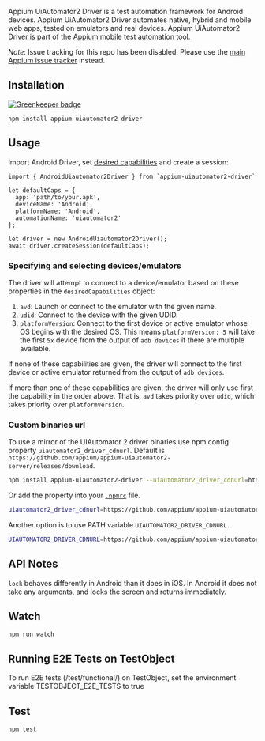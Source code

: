 
Appium UiAutomator2 Driver is a test automation framework for Android devices. Appium UiAutomator2 Driver automates native, hybrid and mobile web apps, tested on emulators and real devices. Appium UiAutomator2 Driver is part of the [Appium](https://github.com/appium/appium) mobile test automation tool.

*Note*: Issue tracking for this repo has been disabled. Please use the [main Appium issue tracker](https://github.com/appium/appium/issues) instead.

## Installation

[![Greenkeeper badge](https://badges.greenkeeper.io/appium/appium-uiautomator2-driver.svg)](https://greenkeeper.io/)

```
npm install appium-uiautomator2-driver
```

## Usage
Import Android Driver, set [desired capabilities](http://appium.io/slate/en/1.5/?javascript#appium-server-capabilities) and create a session:

```
import { AndroidUiautomator2Driver } from `appium-uiautomator2-driver`

let defaultCaps = {
  app: 'path/to/your.apk',
  deviceName: 'Android',
  platformName: 'Android',
  automationName: 'uiautomator2'
};

let driver = new AndroidUiautomator2Driver();
await driver.createSession(defaultCaps);
```

### Specifying and selecting devices/emulators
The driver will attempt to connect to a device/emulator based on these properties in the `desiredCapabilities` object:

1. `avd`: Launch or connect to the emulator with the given name.
1. `udid`: Connect to the device with the given UDID.
1. `platformVersion`: Connect to the first device or active emulator whose OS begins with the desired OS. This means `platformVersion: 5` will take the first `5x` device from the output of `adb devices` if there are multiple available.

If none of these capabilities are given, the driver will connect to the first device or active emulator returned from the output of `adb devices`.

If more than one of these capabilities are given, the driver will only use first the capability in the order above. That is, `avd` takes priority over `udid`, which takes priority over `platformVersion`.

### Custom binaries url

To use a mirror of the UIAutomator 2 driver binaries use npm config property `uiautomator2_driver_cdnurl`.
Default is `https://github.com/appium/appium-uiautomator2-server/releases/download`.

```bash
npm install appium-uiautomator2-driver --uiautomator2_driver_cdnurl=https://github.com/appium/appium-uiautomator2-server/releases/download
```

Or add the property into your [`.npmrc`](https://docs.npmjs.com/files/npmrc) file.

```bash
uiautomator2_driver_cdnurl=https://github.com/appium/appium-uiautomator2-server/releases/download
```

Another option is to use PATH variable `UIAUTOMATOR2_DRIVER_CDNURL`.

```bash
UIAUTOMATOR2_DRIVER_CDNURL=https://github.com/appium/appium-uiautomator2-server/releases/download npm install appium-uiautomator2-driver
```

## API Notes

`lock` behaves differently in Android than it does in iOS. In Android it does not take any arguments, and locks the screen and returns immediately.


## Watch

```
npm run watch
```

## Running E2E Tests on TestObject

To run E2E tests (/test/functional/) on TestObject, set the environment variable TESTOBJECT_E2E_TESTS to true

## Test

```
npm test
```